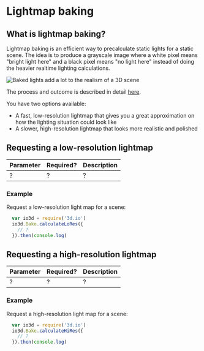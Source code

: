 # Lightmap baking

## What is lightmap baking?

Lightmap baking is an efficient way to precalculate static lights for a static scene.
The idea is to produce a grayscale image where a white pixel means "bright light here" and a black pixel means "no light here" instead of doing the heavier realtime lighting calculations.

![Baked lights add a lot to the realism of a 3D scene](https://archilogic-content-beta.s3.amazonaws.com/archilogic/landing/blog/blog_images/lm.jpg)

The process and outcome is described in detail [here](https://spaces.archilogic.com/blog/3d-models-light-baking).

You have two options available:

* A fast, low-resolution lightmap that gives you a great approximation on how the lighting situation could look like
* A slower, high-resolution lightmap that looks more realistic and polished

## Requesting a low-resolution lightmap

| Parameter | Required? | Description |
| --- | --- | --- |
| ? | ? | ? |

### Example

Request a low-resolution light map for a scene:
```javascript
  var io3d = require('3d.io')
  io3d.Bake.calculateLoRes({
    // ?
  }).then(console.log)
```

## Requesting a high-resolution lightmap

| Parameter | Required? | Description |
| --- | --- | --- |
| ? | ? | ? |

### Example

Request a high-resolution light map for a scene:
```javascript
  var io3d = require('3d.io')
  io3d.Bake.calculateHiRes({
    // ?
  }).then(console.log)
```